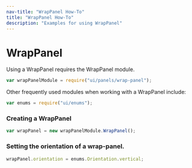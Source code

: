 ```yaml
---
nav-title: "WrapPanel How-To"
title: "WrapPanel How-To"
description: "Examples for using WrapPanel"
---
```

# WrapPanel
Using a WrapPanel requires the WrapPanel module.
``` JavaScript
var wrapPanelModule = require("ui/panels/wrap-panel");
```
Other frequently used modules when working with a WrapPanel include:
``` JavaScript
var enums = require("ui/enums");
```
### Creating a WrapPanel
``` JavaScript
var wrapPanel = new wrapPanelModule.WrapPanel();
```
### Setting the orientation of a wrap-panel.
``` JavaScript
wrapPanel.orientation = enums.Orientation.vertical;
```

